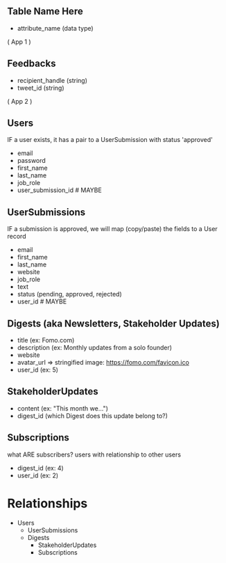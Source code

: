 ## Table Name Here

- attribute_name (data type)

( App 1 )

## Feedbacks

- recipient_handle (string)
- tweet_id (string)

( App 2 )

## Users

IF a user exists, it has a pair to a UserSubmission with status 'approved'

- email
- password
- first_name
- last_name
- job_role
- user_submission_id # MAYBE

## UserSubmissions

IF a submission is approved, we will map (copy/paste) the fields to a User record

- email
- first_name
- last_name
- website
- job_role
- text
- status (pending, approved, rejected)
- user_id # MAYBE

## Digests (aka Newsletters, Stakeholder Updates)

- title (ex: Fomo.com)
- description (ex: Monthly updates from a solo founder)
- website
- avatar_url => stringified image: <https://fomo.com/favicon.ico>
- user_id (ex: 5)

## StakeholderUpdates

- content (ex: "This month we...")
- digest_id (which Digest does this update belong to?)

## Subscriptions

what ARE subscribers? users with relationship to other users

- digest_id (ex: 4)
- user_id (ex: 2)

# Relationships

- Users
  - UserSubmissions
  - Digests
    - StakeholderUpdates
    - Subscriptions
